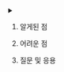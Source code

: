 # 
<details>
    <summary></summary>
    
    * aa
        aeae
        cece
    <details>
        <summary>코드</summary>
        
        ---
        print('hello')
        ---

    </details> 

    * bb
        bebe
</details> 


1. 알게된 점

2. 어려운 점

3. 질문 및 응용